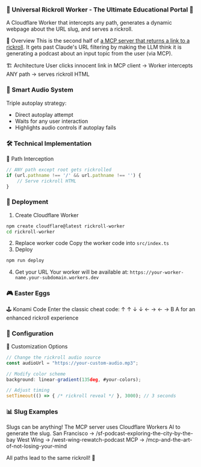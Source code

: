 ### 🎵 Universal Rickroll Worker - The Ultimate Educational Portal 🍓

A Cloudflare Worker that intercepts any path, generates a dynamic webpage about the URL slug, and serves a rickroll.

🌟 Overview
This is the second half of [a MCP server that returns a link to a rickroll](https://github.com/elizabethsiegle/remote-mcp-server-authless-rickroll). It gets past Claude's URL filtering by making the LLM think it is generating a podcast about an input topic from the user (via MCP).

🏗️ Architecture
User clicks innocent link in MCP client → Worker intercepts ANY path → serves rickroll HTML

### 🎵 Smart Audio System
Triple autoplay strategy:

- Direct autoplay attempt
- Waits for any user interaction
- Highlights audio controls if autoplay fails

### 🛠️ Technical Implementation
📂 Path Interception
```typescript
// ANY path except root gets rickrolled
if (url.pathname !== '/' && url.pathname !== '') {
    // Serve rickroll HTML
}
```

### 🚀 Deployment
1. Create Cloudflare Worker
```bash
npm create cloudflare@latest rickroll-worker
cd rickroll-worker
```
2. Replace worker code
Copy the worker code into `src/index.ts`
3. Deploy
```bash
npm run deploy
```
4. Get your URL
Your worker will be available at: `https://your-worker-name.your-subdomain.workers.dev`

### 🎮 Easter Eggs
🕹️ Konami Code
Enter the classic cheat code: ↑ ↑ ↓ ↓ ← → ← → B A
for an enhanced rickroll experience


### 🔧 Configuration
🎨 Customization Options
```typescript
// Change the rickroll audio source
const audioUrl = "https://your-custom-audio.mp3";

// Modify color scheme
background: linear-gradient(135deg, #your-colors);

// Adjust timing
setTimeout(() => { /* rickroll reveal */ }, 3000); // 3 seconds
```

### 📊 Slug Examples
Slugs can be anything!
The MCP server uses Cloudflare Workers AI to generate the slug.
San Francisco -> /sf-podcast-exploring-the-city-by-the-bay
West Wing -> /west-wing-rewatch-podcast
MCP -> /mcp-and-the-art-of-not-losing-your-mind


All paths lead to the same rickroll! 🎵